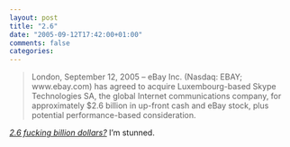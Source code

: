 ```yaml
---
layout: post
title: "2.6"
date: "2005-09-12T17:42:00+01:00"
comments: false
categories: 
---
```


<blockquote>
<p>London, September 12, 2005 &#8211; eBay Inc. (Nasdaq: EBAY; www.ebay.com) has agreed to acquire Luxembourg-based Skype Technologies SA, the global Internet communications company, for approximately $2.6 billion in up-front cash and eBay stock, plus potential performance-based consideration.</p>
</blockquote>

<p><em><a href="http://www.skype.com/company/news/2005/skype_ebay.html">2.6 fucking billion dollars?</a></em> I&#8217;m stunned.</p>


